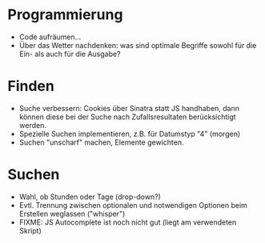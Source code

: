 Programmierung
==============

* Code aufräumen...
* Über das Wetter nachdenken: was sind optimale Begriffe sowohl für die Ein- als auch für die Ausgabe?

Finden
======

* Suche verbessern: Cookies über Sinatra statt JS handhaben, dann können diese bei der Suche nach Zufallsresultaten berücksichtigt werden.
* Spezielle Suchen implementieren, z.B. für Datumstyp "4" (morgen)
* Suchen "unscharf" machen, Elemente gewichten.

Suchen
======

* Wahl, ob Stunden oder Tage (drop-down?)
* Evtl. Trennung zwischen optionalen und notwendigen Optionen beim Erstellen weglassen ("whisper")
* FIXME: JS Autocomplete ist noch nicht gut (liegt am verwendeten Skript)

